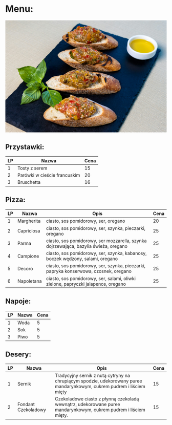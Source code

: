 # Menu:
![zdjęcie przystawek](/starter.jpg)
## Przystawki:
| LP | Nazwa                        | Cena |
|----|------------------------------|------|
| 1  | Tosty z serem                | 15   |
| 2  | Parówki w cieście francuskim | 20   |
| 3  | Bruschetta                   | 16   |

## Pizza:
| LP | Nazwa      | Opis                                                                                 | Cena |
|----|------------|--------------------------------------------------------------------------------------|------|
| 1  | Margherita | ciasto, sos pomidorowy, ser, oregano                                                 | 20   |
| 2  | Capriciosa | ciasto, sos pomidorowy, ser, szynka, pieczarki, oregano                              | 25   |
| 3  | Parma      | ciasto, sos pomidorowy, ser mozzarella, szynka dojrzewająca, bazylia świeża, oregano | 25   |
| 4  | Campione   | ciasto, sos pomidorowy, ser, szynka, kabanosy, boczek wędzony, salami, oregano       | 25   |
| 5  | Decoro     | ciasto, sos pomidorowy, ser, szynka, pieczarki, papryka konserwowa, czosnek, oregano | 25   |
| 6  | Napoletana | ciasto, sos pomidorowy, ser, salami, oliwki zielone, papryczki jalapenos, oregano    | 25   |

## Napoje:
| LP | Nazwa | Cena |
|----|-------|------|
| 1  | Woda  | 5    |
| 2  | Sok   | 5    |
| 3  | Piwo  | 5    |

## Desery:
| LP | Nazwa               | Opis                                                                                                                   | Cena |
|----|---------------------|------------------------------------------------------------------------------------------------------------------------|------|
| 1  | Sernik              | Tradycyjny sernik z nutą cytryny na chrupiącym spodzie, udekorowany puree mandarynkowym, cukrem pudrem i liściem mięty | 15   |
| 2  | Fondant Czekoladowy | Czekoladowe ciasto z płynną czekoladą wewnątrz, udekorowane puree mandarynkowym, cukrem pudrem i liściem mięty.        | 15   |
